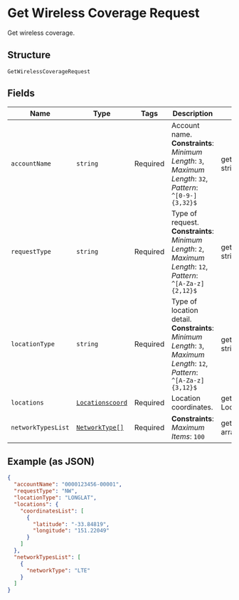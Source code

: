 
# Get Wireless Coverage Request

Get wireless coverage.

## Structure

`GetWirelessCoverageRequest`

## Fields

| Name | Type | Tags | Description | Getter | Setter |
|  --- | --- | --- | --- | --- | --- |
| `accountName` | `string` | Required | Account name.<br>**Constraints**: *Minimum Length*: `3`, *Maximum Length*: `32`, *Pattern*: `^[0-9-]{3,32}$` | getAccountName(): string | setAccountName(string accountName): void |
| `requestType` | `string` | Required | Type of request.<br>**Constraints**: *Minimum Length*: `2`, *Maximum Length*: `12`, *Pattern*: `^[A-Za-z]{2,12}$` | getRequestType(): string | setRequestType(string requestType): void |
| `locationType` | `string` | Required | Type of location detail.<br>**Constraints**: *Minimum Length*: `3`, *Maximum Length*: `12`, *Pattern*: `^[A-Za-z]{3,12}$` | getLocationType(): string | setLocationType(string locationType): void |
| `locations` | [`Locationscoord`](../../doc/models/locationscoord.md) | Required | Location coordinates. | getLocations(): Locationscoord | setLocations(Locationscoord locations): void |
| `networkTypesList` | [`NetworkType[]`](../../doc/models/network-type.md) | Required | **Constraints**: *Maximum Items*: `100` | getNetworkTypesList(): array | setNetworkTypesList(array networkTypesList): void |

## Example (as JSON)

```json
{
  "accountName": "0000123456-00001",
  "requestType": "NW",
  "locationType": "LONGLAT",
  "locations": {
    "coordinatesList": [
      {
        "latitude": "-33.84819",
        "longitude": "151.22049"
      }
    ]
  },
  "networkTypesList": [
    {
      "networkType": "LTE"
    }
  ]
}
```

